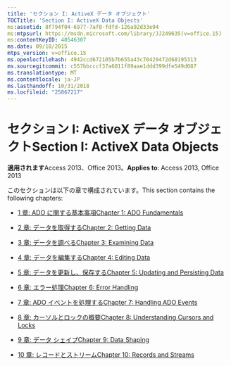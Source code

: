 ```yaml
---
title: 'セクション I: ActiveX データ オブジェクト'
TOCTitle: 'Section I: ActiveX Data Objects'
ms:assetid: 8f794f04-6977-7af0-fdfd-126a92d33e94
ms:mtpsurl: https://msdn.microsoft.com/library/JJ249635(v=office.15)
ms:contentKeyID: 48546307
ms.date: 09/18/2015
mtps_version: v=office.15
ms.openlocfilehash: 4942ccd672105b7b655a43c70429472d68195313
ms.sourcegitcommit: c557bbcccf37a6011f89aae1ddd399dfe549d087
ms.translationtype: MT
ms.contentlocale: ja-JP
ms.lasthandoff: 10/31/2018
ms.locfileid: "25867217"
---
```

# <a name="section-i-activex-data-objects"></a><span data-ttu-id="8e140-102">セクション I: ActiveX データ オブジェクト</span><span class="sxs-lookup"><span data-stu-id="8e140-102">Section I: ActiveX Data Objects</span></span>


<span data-ttu-id="8e140-103">**適用されます**Access 2013、Office 2013。</span><span class="sxs-lookup"><span data-stu-id="8e140-103">**Applies to**: Access 2013, Office 2013</span></span>

<span data-ttu-id="8e140-104">このセクションは以下の章で構成されています。</span><span class="sxs-lookup"><span data-stu-id="8e140-104">This section contains the following chapters:</span></span>

  - [<span data-ttu-id="8e140-105">1 章: ADO に関する基本事項</span><span class="sxs-lookup"><span data-stu-id="8e140-105">Chapter 1: ADO Fundamentals</span></span>](chapter-1-ado-fundamentals.md)

  - [<span data-ttu-id="8e140-106">2 章: データを取得する</span><span class="sxs-lookup"><span data-stu-id="8e140-106">Chapter 2: Getting Data</span></span>](chapter-2-getting-data.md)

  - [<span data-ttu-id="8e140-107">3 章: データを調べる</span><span class="sxs-lookup"><span data-stu-id="8e140-107">Chapter 3: Examining Data</span></span>](chapter-3-examining-data.md)

  - [<span data-ttu-id="8e140-108">4 章: データを編集する</span><span class="sxs-lookup"><span data-stu-id="8e140-108">Chapter 4: Editing Data</span></span>](chapter-4-editing-data.md)

  - [<span data-ttu-id="8e140-109">5 章: データを更新し、保存する</span><span class="sxs-lookup"><span data-stu-id="8e140-109">Chapter 5: Updating and Persisting Data</span></span>](chapter-5-updating-and-persisting-data.md)

  - [<span data-ttu-id="8e140-110">6 章: エラー処理</span><span class="sxs-lookup"><span data-stu-id="8e140-110">Chapter 6: Error Handling</span></span>](chapter-6-error-handling.md)

  - [<span data-ttu-id="8e140-111">7 章: ADO イベントを処理する</span><span class="sxs-lookup"><span data-stu-id="8e140-111">Chapter 7: Handling ADO Events</span></span>](chapter-7-handling-ado-events.md)

  - [<span data-ttu-id="8e140-112">8 章: カーソルとロックの概要</span><span class="sxs-lookup"><span data-stu-id="8e140-112">Chapter 8: Understanding Cursors and Locks</span></span>](chapter-8-understanding-cursors-and-locks.md)

  - [<span data-ttu-id="8e140-113">9 章: データ シェイプ</span><span class="sxs-lookup"><span data-stu-id="8e140-113">Chapter 9: Data Shaping</span></span>](chapter-9-data-shaping.md)

  - [<span data-ttu-id="8e140-114">10 章: レコードとストリーム</span><span class="sxs-lookup"><span data-stu-id="8e140-114">Chapter 10: Records and Streams</span></span>](chapter-10-records-and-streams.md)

